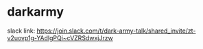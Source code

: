# darkarmy

slack link:
https://join.slack.com/t/dark-army-talk/shared_invite/zt-v2uovp1g-YAdlgPQi~cVZRSdwxjJrzw
